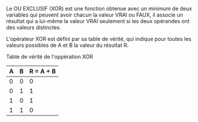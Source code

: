 Le OU EXCLUSIF (XOR) est une fonction obtenue avec un minimum de deux variables qui peuvent avoir chacun la valeur VRAI ou FAUX, il associe un résultat qui a lui-même la valeur VRAI seulement si les deux opérandes ont des valeurs distinctes.


L'opérateur XOR est défini par sa table de vérité, qui indique pour toutes les valeurs possibles de A et B la valeur du résultat R.

Table de vérité de l'oppération XOR

| A | B | R = A + B |
|---|---|-----------|
| 0 | 0 |     0     |
| 0 | 1 |     1     |
| 1 | 0 |     1     |
| 1 | 1 |     0     |